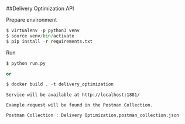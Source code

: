 ##Delivery Optimization API



Prepare environment
```python
$ virtualenv -p python3 venv
$ source venv/bin/activate
$ pip install -r requirements.txt
```

Run
```python
$ python run.py

or 

$ docker build . -t delivery_optimization
```

````
Service will be available at http://localhost:1881/

Example request will be found in the Postman Collection.

Postman Collection : Delivery Optimization.postman_collection.json
````


